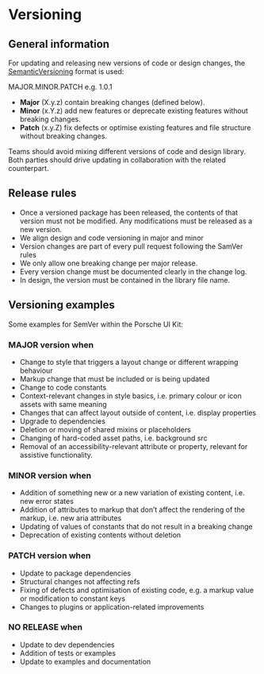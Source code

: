 # Versioning

## General information
For updating and releasing new versions of code or design changes, the [SemanticVersioning](http://semver.org/) format is used:  

MAJOR.MINOR.PATCH e.g. 1.0.1
* **Major** (X.y.z) contain breaking changes (defined below).
* **Minor** (x.Y.z) add new features or deprecate existing features without breaking changes.
* **Patch** (x.y.Z) fix defects or optimise existing features and file structure without breaking changes.

Teams should avoid mixing different versions of code and design library. Both parties should drive updating in collaboration with the related counterpart.

## Release rules
* Once a versioned package has been released, the contents of that version must not be modified. Any modifications must be released as a new version. 
* We align design and code versioning in major and minor
* Version changes are part of every pull request following the SamVer rules
* We only allow one breaking change per major release.
* Every version change must be documented clearly in the change log. 
* In design, the version must be contained in the library file name.

## Versioning examples
Some examples for SemVer within the Porsche UI Kit:

### MAJOR version when
* Change to style that triggers a layout change or different wrapping behaviour
* Markup change that must be included or is being updated
* Change to code constants
* Context-relevant changes in style basics, i.e. primary colour or icon assets with same meaning
* Changes that can affect layout outside of content, i.e. display properties
* Upgrade to dependencies
* Deletion or moving of shared mixins or placeholders
* Changing of hard-coded asset paths, i.e. background src
* Removal of an accessibility-relevant attribute or property, relevant for assistive functionality.

### MINOR version when
* Addition of something new or a new variation of existing content, i.e. new error states
* Addition of attributes to markup that don’t affect the rendering of the markup, i.e. new aria attributes
* Updating of values of constants that do not result in a breaking change
* Deprecation of existing contents without deletion

### PATCH version when
* Update to package dependencies
* Structural changes not affecting refs
* Fixing of defects and optimisation of existing code, e.g. a markup value or modification to constant keys
* Changes to plugins or application-related improvements

### NO RELEASE when
* Update to dev dependencies
* Addition of tests or examples
* Update to examples and documentation
